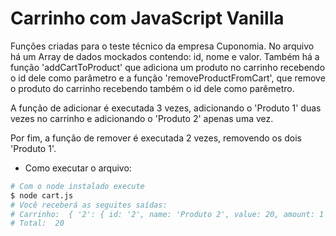 # Carrinho com JavaScript Vanilla

Funções criadas para o teste técnico da empresa Cuponomia. No arquivo há um Array de dados mockados contendo: id, nome e valor. Também há a função 'addCartToProduct' que adiciona um produto no carrinho recebendo o id dele como parâmetro e a função 'removeProductFromCart', que remove o produto do carrinho recebendo também o id dele como parêmetro. 

A função de adicionar é executada 3 vezes, adicionando o 'Produto 1' duas vezes no carrinho e adicionando o 'Produto 2' apenas uma vez. 

Por fim, a função de remover é executada 2 vezes, removendo os dois 'Produto 1'. 

- Como executar o arquivo:

```bash
# Com o node instalado execute
$ node cart.js
# Você receberá as seguites saídas:
# Carrinho:  { '2': { id: '2', name: 'Produto 2', value: 20, amount: 1 } }
# Total:  20
```
